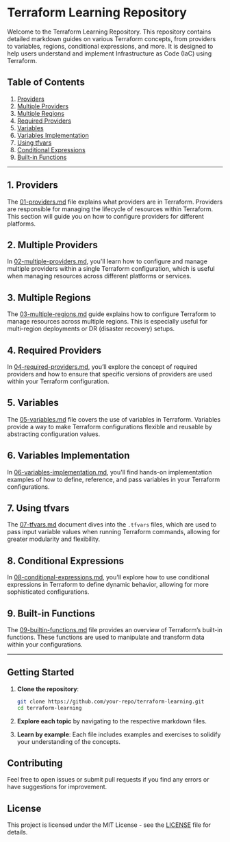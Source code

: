 # Terraform Learning Repository

Welcome to the Terraform Learning Repository. This repository contains detailed markdown guides on various Terraform concepts, from providers to variables, regions, conditional expressions, and more. It is designed to help users understand and implement Infrastructure as Code (IaC) using Terraform.

## Table of Contents

1. [Providers](01-providers.md)
2. [Multiple Providers](02-multiple-providers.md)
3. [Multiple Regions](03-multiple-regions.md)
4. [Required Providers](04-required-providers.md)
5. [Variables](05-variables.md)
6. [Variables Implementation](06-variables-implementation.md)
7. [Using tfvars](07-tfvars.md)
8. [Conditional Expressions](08-conditional-expressions.md)
9. [Built-in Functions](09-builtin-functions.md)

---

## 1. Providers

The [01-providers.md](01-providers.md) file explains what providers are in Terraform. Providers are responsible for managing the lifecycle of resources within Terraform. This section will guide you on how to configure providers for different platforms.

## 2. Multiple Providers

In [02-multiple-providers.md](02-multiple-providers.md), you'll learn how to configure and manage multiple providers within a single Terraform configuration, which is useful when managing resources across different platforms or services.

## 3. Multiple Regions

The [03-multiple-regions.md](03-multiple-regions.md) guide explains how to configure Terraform to manage resources across multiple regions. This is especially useful for multi-region deployments or DR (disaster recovery) setups.

## 4. Required Providers

In [04-required-providers.md](04-required-providers.md), you’ll explore the concept of required providers and how to ensure that specific versions of providers are used within your Terraform configuration.

## 5. Variables

The [05-variables.md](05-variables.md) file covers the use of variables in Terraform. Variables provide a way to make Terraform configurations flexible and reusable by abstracting configuration values.

## 6. Variables Implementation

In [06-variables-implementation.md](06-variables-implementation.md), you'll find hands-on implementation examples of how to define, reference, and pass variables in your Terraform configurations.

## 7. Using tfvars

The [07-tfvars.md](07-tfvars.md) document dives into the `.tfvars` files, which are used to pass input variable values when running Terraform commands, allowing for greater modularity and flexibility.

## 8. Conditional Expressions

In [08-conditional-expressions.md](08-conditional-expressions.md), you'll explore how to use conditional expressions in Terraform to define dynamic behavior, allowing for more sophisticated configurations.

## 9. Built-in Functions

The [09-builtin-functions.md](09-builtin-functions.md) file provides an overview of Terraform’s built-in functions. These functions are used to manipulate and transform data within your configurations.

---

## Getting Started

1. **Clone the repository**:
    ```bash
    git clone https://github.com/your-repo/terraform-learning.git
    cd terraform-learning
    ```

2. **Explore each topic** by navigating to the respective markdown files.

3. **Learn by example**: Each file includes examples and exercises to solidify your understanding of the concepts.

## Contributing

Feel free to open issues or submit pull requests if you find any errors or have suggestions for improvement.

## License

This project is licensed under the MIT License - see the [LICENSE](LICENSE) file for details.

